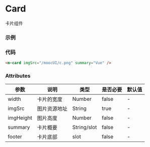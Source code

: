 # Card 
卡片组件

### 示例
<m-card imgSrc="/moocUI/c.png" summary="Vue" />

### 代码
```html
<m-card imgSrc="/moocUI/c.png" summary="Vue" />
```

### Attributes
| 参数 | 说明 | 类型 | 是否必要 | 默认值 |
| ---  | ---- | ---- | ------- | -----  | 
| width | 卡片的宽度 | Number | false | - |
| imgSrc | 图片资源地址 | String | true | - |
| imgHeight | 图片高度 | Number | false | - |
| summary | 卡片概要 | String/slot | false | - |
| footer | 卡片底部 | slot | false | - |